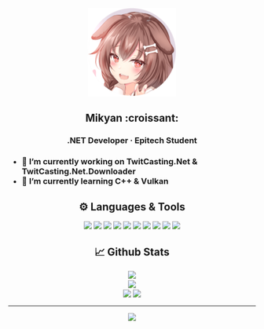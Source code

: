 
<p align="center">
  <img src="icon_github.png" width="180" height="180">
  <h2 align="center">Mikyan :croissant:</h2>
  <h3 align="center">.NET Developer · Epitech Student<h3>
</p>

- 🔭 I’m currently working on TwitCasting.Net & TwitCasting.Net.Downloader
- 🌱 I’m currently learning C++ & Vulkan

<h2 align="center">⚙️ Languages & Tools</h2>
<p align="center">
  <img src="https://img.shields.io/badge/c%23%20-%23239120.svg?&style=for-the-badge&logo=c-sharp&logoColor=white"/>
  <img src="https://img.shields.io/badge/c++%20-%2300599C.svg?&style=for-the-badge&logo=c%2B%2B&ogoColor=white"/>
  <img src="https://img.shields.io/badge/c%20-%2300599C.svg?&style=for-the-badge&logo=c&logoColor=white"/>
  <img src="https://img.shields.io/badge/html5%20-%23E34F26.svg?&style=for-the-badge&logo=html5&logoColor=white"/>
  <img src="https://img.shields.io/badge/css3%20-%231572B6.svg?&style=for-the-badge&logo=css3&logoColor=white"/>
  <img src="https://img.shields.io/badge/javascript%20-%23323330.svg?&style=for-the-badge&logo=javascript&logoColor=%23F7DF1E"/>
  <img src="https://img.shields.io/badge/mysql-%2300f.svg?&style=for-the-badge&logo=mysql&logoColor=white"/>
  <img src ="https://img.shields.io/badge/sqlite-%2307405e.svg?&style=for-the-badge&logo=sqlite&logoColor=white"/>
  <img src="https://img.shields.io/badge/git%20-%23F05033.svg?&style=for-the-badge&logo=git&logoColor=white"/>
  <img src="https://img.shields.io/badge/github%20-%23121011.svg?&style=for-the-badge&logo=github&logoColor=white"/>
</p>

<h2 align="center">📈 Github Stats</h2>
<p align="center">
    <image src="https://github-readme-stats-zeta-wine.vercel.app/api?username=Mikyan0207&show_icons=true&theme=tokyonight&hide_title=true&include_all_commits=true"><br>
    <image src="https://github-readme-stats-zeta-wine.vercel.app/api/top-langs/?username=Mikyan0207&hide=objective-c,makefile&layout=compact&theme=tokyonight"><br>
    <image src="https://github-readme-stats-zeta-wine.vercel.app/api/pin/?username=Mikyan0207&repo=TwitCasting.Net.Downloader&theme=tokyonight">
    <image src="https://github-readme-stats-zeta-wine.vercel.app/api/pin/?username=Mikyan0207&repo=TwitCasting.Net&theme=tokyonight">
</p>

-----

<p align="center">
  <img src="https://spotify-github-profile.vercel.app/api/view?uid=276kmn7dft88v1dt2ewstvey6&cover_image=true">
</p>
